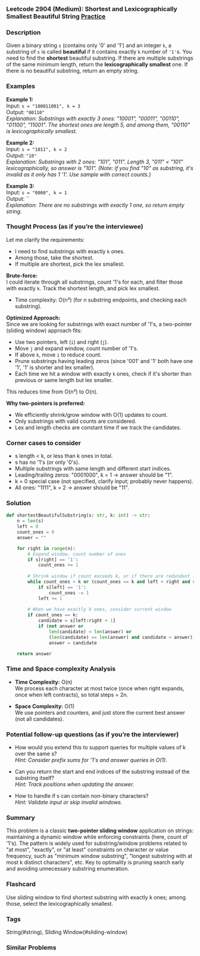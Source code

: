 ### Leetcode 2904 (Medium): Shortest and Lexicographically Smallest Beautiful String [Practice](https://leetcode.com/problems/shortest-and-lexicographically-smallest-beautiful-string)

### Description  
Given a binary string `s` (contains only '0' and '1') and an integer `k`, a substring of `s` is called **beautiful** if it contains exactly `k` number of `'1'`s. You need to find the **shortest** beautiful substring. If there are multiple substrings of the same minimum length, return the **lexicographically smallest** one. If there is no beautiful substring, return an empty string.

### Examples  

**Example 1:**  
Input: `s = "100011001", k = 3`  
Output: `"00110"`  
*Explanation: Substrings with exactly 3 ones: "10001", "00011", "00110", "01100", "11001". The shortest ones are length 5, and among them, "00110" is lexicographically smallest.*

**Example 2:**  
Input: `s = "1011", k = 2`  
Output: `"10"`  
*Explanation: Substrings with 2 ones: "101", "011". Length 3, "011" < "101" lexicographically, so answer is "101". (Note: if you find "10" as substring, it's invalid as it only has 1 '1'. Use sample with correct counts.)*

**Example 3:**  
Input: `s = "0000", k = 1`  
Output: ``  
*Explanation: There are no substrings with exactly 1 one, so return empty string.*

### Thought Process (as if you’re the interviewee)  
Let me clarify the requirements:  
- I need to find substrings with exactly `k` ones.
- Among those, take the shortest.
- If multiple are shortest, pick the lex smallest.

**Brute-force:**  
I could iterate through all substrings, count '1's for each, and filter those with exactly `k`. Track the shortest length, and pick lex smallest.  
- Time complexity: O(n³) (for n substring endpoints, and checking each substring).

**Optimized Approach:**  
Since we are looking for substrings with exact number of '1's, a two-pointer (sliding window) approach fits:
- Use two pointers, left (`i`) and right (`j`).
- Move `j` and expand window, count number of '1's.
- If above `k`, move `i` to reduce count.
- Prune substrings having leading zeros (since '001' and '1' both have one '1', '1' is shorter and lex smaller).
- Each time we hit a window with exactly `k` ones, check if it's shorter than previous or same length but lex smaller.

This reduces time from O(n³) to O(n).

**Why two-pointers is preferred:**  
- We efficiently shrink/grow window with O(1) updates to count.
- Only substrings with valid counts are considered.
- Lex and length checks are constant time if we track the candidates.

### Corner cases to consider  
- s length < k, or less than k ones in total.
- s has no '1's (or only '0's).
- Multiple substrings with same length and different start indices.
- Leading/trailing zeros: "0001000", k = 1 → answer should be "1".
- k = 0 special case (not specified, clarify input; probably never happens).
- All ones: "1111", k = 2 → answer should be "11".

### Solution

```python
def shortestBeautifulSubstring(s: str, k: int) -> str:
    n = len(s)
    left = 0
    count_ones = 0
    answer = ""

    for right in range(n):
        # Expand window, count number of ones
        if s[right] == '1':
            count_ones += 1
        
        # Shrink window if count exceeds k, or if there are redundant leading zeros
        while count_ones > k or (count_ones == k and left < right and s[left] == '0'):
            if s[left] == '1':
                count_ones -= 1
            left += 1
        
        # When we have exactly k ones, consider current window
        if count_ones == k:
            candidate = s[left:right + 1]
            if (not answer or
                len(candidate) < len(answer) or
                (len(candidate) == len(answer) and candidate < answer)):
                answer = candidate

    return answer
```

### Time and Space complexity Analysis  

- **Time Complexity:** O(n)  
  We process each character at most twice (once when right expands, once when left contracts), so total steps = 2n.

- **Space Complexity:** O(1)  
  We use pointers and counters, and just store the current best answer (not all candidates).

### Potential follow-up questions (as if you’re the interviewer)  

- How would you extend this to support queries for multiple values of k over the same s?  
  *Hint: Consider prefix sums for '1's and answer queries in O(1).*

- Can you return the start and end indices of the substring instead of the substring itself?  
  *Hint: Track positions when updating the answer.*

- How to handle if s can contain non-binary characters?  
  *Hint: Validate input or skip invalid windows.*

### Summary
This problem is a classic **two-pointer sliding window** application on strings: maintaining a dynamic window while enforcing constraints (here, count of '1's). The pattern is widely used for substring/window problems related to "at most", "exactly", or "at least" constraints on character or value frequency, such as "minimum window substring", "longest substring with at most k distinct characters", etc. Key to optimality is pruning search early and avoiding unnecessary substring enumeration.


### Flashcard
Use sliding window to find shortest substring with exactly k ones; among those, select the lexicographically smallest.

### Tags
String(#string), Sliding Window(#sliding-window)

### Similar Problems

